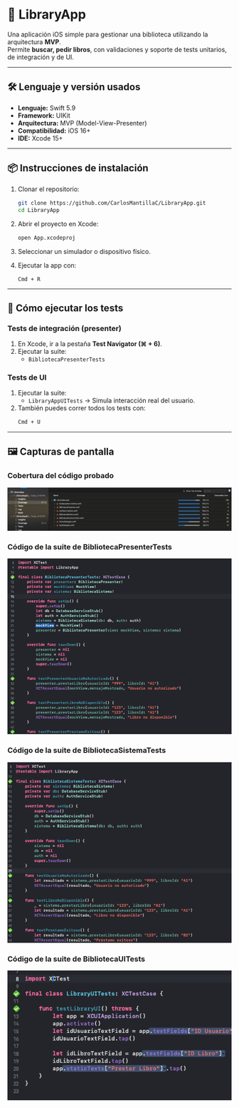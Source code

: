 # 📱 LibraryApp

Una aplicación iOS simple para gestionar una biblioteca utilizando la arquitectura **MVP**.  
Permite **buscar, pedir libros**, con validaciones y soporte de tests unitarios, de integración y de UI.

---

## 🛠️ Lenguaje y versión usados
- **Lenguaje:** Swift 5.9  
- **Framework:** UIKit  
- **Arquitectura:** MVP (Model-View-Presenter)  
- **Compatibilidad:** iOS 16+  
- **IDE:** Xcode 15+  

---

## 📦 Instrucciones de instalación
1. Clonar el repositorio:
   ```bash
   git clone https://github.com/CarlosMantillaC/LibraryApp.git
   cd LibraryApp
   ```

2. Abrir el proyecto en Xcode:
   ```bash
   open App.xcodeproj
   ```

3. Seleccionar un simulador o dispositivo físico.

4. Ejecutar la app con:
   ```
   Cmd + R
   ```

---

## 🧪 Cómo ejecutar los tests

### Tests de integración (presenter)
1. En Xcode, ir a la pestaña **Test Navigator (⌘ + 6)**.  
2. Ejecutar la suite:
   - `BibliotecaPresenterTests`

### Tests de UI
1. Ejecutar la suite:
   - `LibraryAppUITests` → Simula interacción real del usuario.
2. También puedes correr todos los tests con:
   ```bash
   Cmd + U
   ```

---

## 🖼️ Capturas de pantalla

### Cobertura del código probado
![Cobertura del código probado](Capturas/Cobertura.png)

### Código de la suite de BibliotecaPresenterTests
![Cobertura del código probado](Capturas/BibliotecaPresenterTests.png)

### Código de la suite de BibliotecaSistemaTests
![Cobertura del código probado](Capturas/BibliotecaSistemaTests.png)

### Código de la suite de BibliotecaUITests
![Cobertura del código probado](Capturas/LibraryUITests.png)
